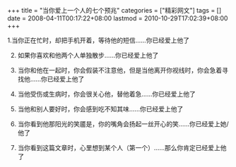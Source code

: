 +++
title = "当你爱上一个人的七个预兆"
categories = ["精彩网文"]
tags = []
date = 2008-04-11T00:17:22+08:00
lastmod = 2010-10-29T17:02:39+08:00
+++



1.当你正在忙时，却把手机开着，等待他的短信……你已经爱上他了

2. 如果你喜欢和他两个人单独散步……你已经爱上他了

3. 当你和他在一起时，你会假装不注意他，但是当他离开你视线时，你会急着寻找他……你已经爱上他了

4. 当他受伤或生病时，你会很关心他，替他着急……你已经爱上他了

5. 当他和别人要好时，你会感到吃不知其味……你已经爱上他了

6. 当你看到他那阳光的笑靥是，你的嘴角会扬起一丝开心的笑……你已经爱上她/他了

7. 当你看到这篇文章时，心里想到某个人（第一个）……那么你肯定已经爱上他了